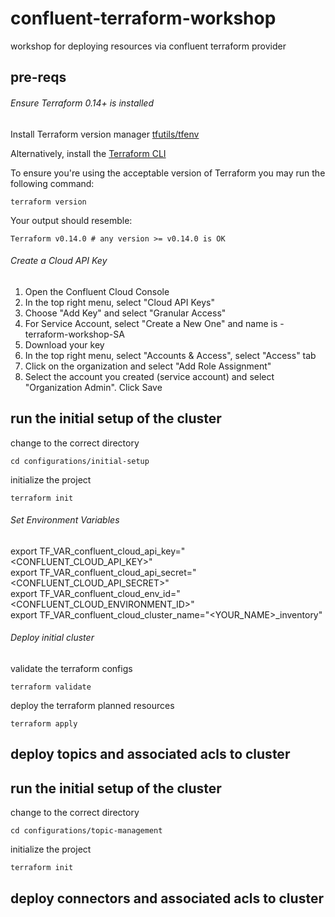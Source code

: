# confluent-terraform-workshop
workshop for deploying resources via confluent terraform provider

## pre-reqs 

###### Ensure Terraform 0.14+ is installed

Install Terraform version manager [tfutils/tfenv](https://github.com/tfutils/tfenv)

Alternatively, install the [Terraform CLI](https://learn.hashicorp.com/tutorials/terraform/install-cli?_ga=2.42178277.1311939475.1662583790-739072507.1660226902#install-terraform)

To ensure you're using the acceptable version of Terraform you may run the following command:
```
terraform version
```
Your output should resemble: 
```
Terraform v0.14.0 # any version >= v0.14.0 is OK
```
###### Create a Cloud API Key 

1. Open the Confluent Cloud Console
2. In the top right menu, select "Cloud API Keys"
3. Choose "Add Key" and select "Granular Access"
4. For Service Account, select "Create a New One" and name is <yourname>-terraform-workshop-SA
5. Download your key
6. In the top right menu, select "Accounts & Access", select "Access" tab
7. Click on the organization and select "Add Role Assignment" 
8. Select the account you created (service account) and select "Organization Admin". Click Save

## run the initial setup of the cluster 

change to the correct directory
```
cd configurations/initial-setup
```
initialize the project 
```
terraform init
```

###### Set Environment Variables

export TF_VAR_confluent_cloud_api_key="<CONFLUENT_CLOUD_API_KEY>" <br />
export TF_VAR_confluent_cloud_api_secret="<CONFLUENT_CLOUD_API_SECRET>" <br />
export TF_VAR_confluent_cloud_env_id="<CONFLUENT_CLOUD_ENVIRONMENT_ID>" <br />
export TF_VAR_confluent_cloud_cluster_name="<YOUR_NAME>_inventory" <br />

###### Deploy initial cluster

validate the terraform configs 
```
terraform validate
```
deploy the terraform planned resources
```
terraform apply
```

## deploy topics and associated acls to cluster 

## run the initial setup of the cluster 

change to the correct directory
```
cd configurations/topic-management
```
initialize the project 
```
terraform init
```

## deploy connectors and associated acls to cluster


